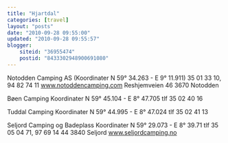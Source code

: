 ```yaml
---
title: "Hjartdal"
categories: [travel]
layout: "posts"
date: "2010-09-28 09:55:00"
updated: "2010-09-28 09:55:57"
blogger:
    siteid: "36955474"
    postid: "8433302948900691080"
---
```


Notodden Camping AS (Koordinater N 59° 34.263 - E 9° 11.911) 35 01 33 10, 94 82 74 11 <a href="http://www.notoddencamping.com/">www.notoddencamping.com</a>
Reshjemveien 46
3670 Notodden

Bøen Camping Koordinater N 59° 45.104 - E 8° 47.705
tlf 35 02 40 16 

Tuddal Camping Koordinater N 59° 44.995 - E 8° 47.024
tlf 35 02 41 13 

Seljord Camping og Badeplass Koordinater N 59° 29.073 - E 8° 39.71
tlf 35 05 04 71, 97 69 14 44 
3840 Seljord <a href="http://www.seljordcamping.no/">www.seljordcamping.no</a>
